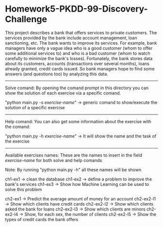 # Homework5-PKDD-99-Discovery-Challenge
This project describes a bank that offers services to private customers. 
The services provided by the bank include account management, loan sanctioning, etc. 
The bank wants to improve its services. For example, bank managers have only a vague idea who is a good customer (whom to offer some additional services to) and who is a bad customer (whom to watch carefully to minimize the bank's losses). Fortunately, the bank stores data about its customers, accounts (transactions over several months), loans already granted, credit cards issued. 
So bank managers hope to find some answers (and questions too) by analyzing this data.

------------------------------------------------------------------------------------------------------------
Solve comand:
By opening the comand prompt in this directory you can show the solution of each exercise via a specific comand.

"python main.py -s *exercise-name*" -> generic comand to show/execute the solution of a specific exercise

------------------------------------------------------------------------------------------------------------
Help comand:
You can also get some information about the exercise with the comand:

"python main.py -h *exercise-name*" -> It will show the name and the task of the exercise



------------------------------------------------------------------------------------------------------------
Available exercises names:
These are the names to insert in the field *exercise-name* for both solve and help comands

Note: By running "python main.py -h" all these names will be shown

ch1-ex1    -> clean the database
ch1-ex2    -> define a problem to improve the bank's services
ch1-ex3    -> Show how Machine Learning can be used to solve this problem

ch2-ex1    -> Predict the average amount of money for an account
ch2-ex2-l1 -> Show which clients have credit cards
ch2-ex2-l2 -> Show which clients asked the bank for loans
ch2-ex2-l3 -> Show which clients are minors
ch2-ex2-l4 -> Show, for each sex, the number of clients
ch2-ex2-l5 -> Show the types of credit cards the bank offers